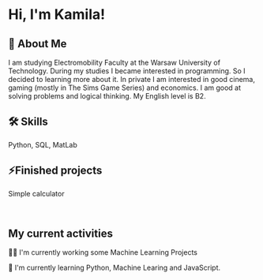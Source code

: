 # Hi, I'm Kamila!


## 🚀 About Me
I am studying Electromobility Faculty at the Warsaw University of Technology. During my studies I became interested in programming. So I decided to learning more about it. In private I am interested in good cinema, gaming (mostly in The Sims Game Series) and economics. I am good at solving problems and logical thinking. My English level is B2.

## 🛠 Skills
Python, SQL, MatLab

## ⚡️Finished projects
<p>Simple calculator</p><br/>


## My current activities
👩‍💻 I'm currently working some Machine Learning Projects

🧠 I'm currently learning Python, Machine Learing and JavaScript.
